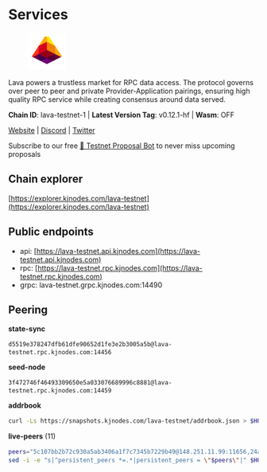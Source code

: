 # Services

<figure><img src="https://raw.githubusercontent.com/kj89/cosmos-images/main/logos/lava.png" alt=""><figcaption></figcaption></figure>

Lava powers a trustless market for RPC data access. The protocol  governs over peer to peer and private Provider-Application pairings,  ensuring high quality RPC service while creating consensus around data served.

**Chain ID**: lava-testnet-1 | **Latest Version Tag**: v0.12.1-hf | **Wasm**: OFF

[Website](https://lavanet.xyz) | [Discord](https://discord.com/invite/Tbk5NxTCdA) | [Twitter](https://twitter.com/lavanetxyz)



Subscribe to our free [🤖 Testnet Proposal Bot](https://t.me/kjnodes_testnet_proposal_bot) to never miss upcoming proposals


## Chain explorer
[https://explorer.kjnodes.com/lava-testnet](https://explorer.kjnodes.com/lava-testnet)

## Public endpoints

* api: [https://lava-testnet.api.kjnodes.com](https://lava-testnet.api.kjnodes.com)
* rpc: [https://lava-testnet.rpc.kjnodes.com](https://lava-testnet.rpc.kjnodes.com)
* grpc: lava-testnet.grpc.kjnodes.com:14490

## Peering

**state-sync**

```text
d5519e378247dfb61dfe90652d1fe3e2b3005a5b@lava-testnet.rpc.kjnodes.com:14456
```

**seed-node**

```text
3f472746f46493309650e5a033076689996c8881@lava-testnet.rpc.kjnodes.com:14459
```

**addrbook**
```bash
curl -Ls https://snapshots.kjnodes.com/lava-testnet/addrbook.json > $HOME/.lava/config/addrbook.json
```

**live-peers** (11)
```bash
peers="5c107bb2b72c930a5ab3406a1f7c7345b7229b49@148.251.11.99:11656,24a2bb2d06343b0f74ed0a6dc1d409ce0d996451@188.40.98.169:27656,5c2a752c9b1952dbed075c56c600c3a79b58c395@185.16.39.172:27066,433be6210ad6350bebebad68ec50d3e0d90cb305@217.13.223.167:60856,b294ab07592bb93a85b099fb684dd96a98e12ba9@178.63.102.172:23356,47385d0a7051109de5342e3b27890c4a4b9e0763@65.108.72.233:16656,d8e81881ced029758f9623179a3c1ecf72aece2e@195.74.86.49:26656,2a588e5ddcfd8c9095cc6f34b5b6966e31020cfd@65.21.123.172:11656,f22ea1e7b6d31966259e99177d714cffde27c4bf@152.32.211.182:26656,b16eb3c538b9a460612a4cea37c2657f15579126@65.109.30.90:11656,d5519e378247dfb61dfe90652d1fe3e2b3005a5b@65.109.68.190:14456"
sed -i -e "s|^persistent_peers *=.*|persistent_peers = \"$peers\"|" $HOME/.lava/config/config.toml
```
